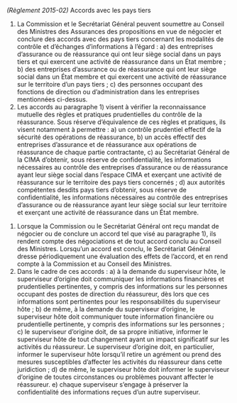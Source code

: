 _(Règlement 2015-02)_ Accords avec les pays tiers
1) La Commission et le Secrétariat Général peuvent soumettre au Conseil des Ministres des Assurances des propositions en vue de négocier et conclure des accords avec des pays tiers concernant les modalités de contrôle et d’échanges d’informations à l’égard :
a) des entreprises d’assurance ou de réassurance qui ont leur siège social dans un pays tiers et qui exercent une activité de réassurance dans un État membre ;
b) des entreprises d’assurance ou de réassurance qui ont leur siège social dans un État membre et qui exercent une activité de réassurance sur le territoire d’un pays tiers ;
c) des personnes occupant des fonctions de direction ou d’administration dans les entreprises mentionnées ci-dessus.
2) Les accords au paragraphe 1) visent à vérifier la reconnaissance mutuelle des règles et pratiques prudentielles du contrôle de la réassurance. Sous réserve d’équivalence de ces règles et pratiques, ils visent notamment à permettre :
a) un contrôle prudentiel effectif de la sécurité des opérations de réassurance,
b) un accès effectif des entreprises d’assurance et de réassurance aux opérations de réassurance de chaque partie contractante,
c) au Secrétariat Général de la CIMA d’obtenir, sous réserve de confidentialité, les informations nécessaires au contrôle des entreprises d’assurance ou de réassurance ayant leur siège social dans l’espace CIMA et exerçant une activité de réassurance sur le territoire des pays tiers concernés ;
d) aux autorités compétentes desdits pays tiers d’obtenir, sous réserve de confidentialité, les informations nécessaires au contrôle des entreprises d’assurance ou de réassurance ayant leur siège social sur leur territoire et exerçant une activité de réassurance dans un État membre.
1.  Lorsque la Commission ou le Secrétariat Général ont reçu mandat de négocier ou de conclure un accord tel que visé au paragraphe 1), ils rendent compte des négociations et de tout accord conclu au Conseil des Ministres. Lorsqu’un accord est conclu, le Secrétariat Général dresse périodiquement une évaluation des effets de l’accord, et en rend compte à la Commission et au Conseil des Ministres.
2.  Dans le cadre de ces accords :
a) à la demande du superviseur hôte, le superviseur d’origine doit communiquer les informations financières et prudentielles pertinentes, y compris des informations sur les personnes occupant des postes de direction du réassureur, dès lors que ces informations sont pertinentes pour les responsabilités du superviseur hôte ;
b) de même, à la demande du superviseur d’origine, le superviseur hôte doit communiquer toute information financière ou prudentielle pertinente, y compris des informations sur les personnes ;
c) le superviseur d’origine doit, de sa propre initiative, informer le superviseur hôte de tout changement ayant un impact significatif sur les activités du réassureur. Le superviseur d’origine doit, en particulier, informer le superviseur hôte lorsqu’il retire un agrément ou prend des mesures susceptibles d’affecter les activités du réassureur dans cette juridiction ;
d) de même, le superviseur hôte doit informer le superviseur d’origine de toutes circonstances ou problèmes pouvant affecter le réassureur.
e) chaque superviseur s’engage à préserver la confidentialité des informations reçues d’un autre superviseur.